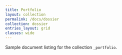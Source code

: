 ```yaml
---
title: Portfolio
layout: collection
permalink: /docs/dossier
collection: dossier
entries_layout: grid
classes: wide
---
```


Sample document listing for the collection `_portfolio`.
